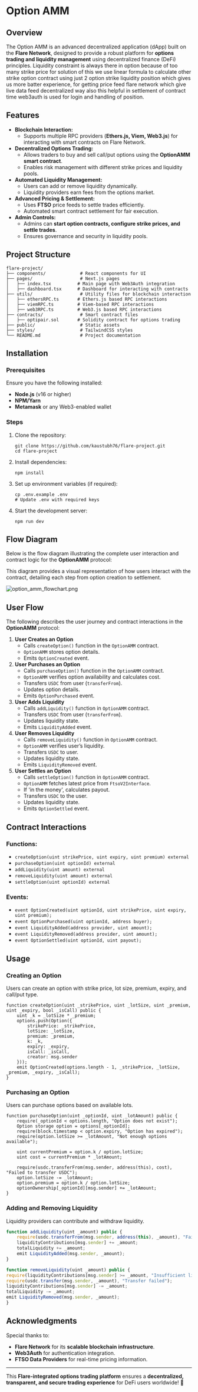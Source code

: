 # Option AMM

## Overview

The Option AMM is an advanced decentralized application (dApp) built on the **Flare Network**, designed to provide a robust platform for **options trading and liquidity management** using decentralized finance (DeFi) principles. Liquidity constraint is always there in option because of too many strike price for solution of this we use linear formula to calculate other strike option contract using just 2 option strike liquidity position which gives us more batter experience, for getting price feed flare network which give live data feed decentralized way also this helpful in settlement of contract time web3auth is used for login and handling of position.

## Features

- **Blockchain Interaction:**
    - Supports multiple RPC providers (**Ethers.js, Viem, Web3.js**) for interacting with smart contracts on Flare Network.
- **Decentralized Options Trading:**
    - Allows traders to buy and sell call/put options using the **OptionAMM smart contract**.
    - Enables risk management with different strike prices and liquidity pools.
- **Automated Liquidity Management:**
    - Users can add or remove liquidity dynamically.
    - Liquidity providers earn fees from the options market.
- **Advanced Pricing & Settlement:**
    - Uses **FTSO** price feeds to settle trades efficiently.
    - Automated smart contract settlement for fair execution.
- **Admin Controls:**
    - Admins can **start option contracts, configure strike prices, and settle trades**.
    - Ensures governance and security in liquidity pools.

## Project Structure

```
flare-project/
├── components/             # React components for UI
├── pages/                  # Next.js pages
│   ├── index.tsx          # Main page with Web3Auth integration
│   ├── dashboard.tsx      # Dashboard for interacting with contracts
├── utils/                  # Utility files for blockchain interaction
│   ├── ethersRPC.ts       # Ethers.js based RPC interactions
│   ├── viemRPC.ts         # Viem-based RPC interactions
│   ├── web3RPC.ts         # Web3.js based RPC interactions
├── contracts/              # Smart contract files
│   ├── optipair.sol       # Solidity contract for options trading
├── public/                 # Static assets
├── styles/                 # TailwindCSS styles
└── README.md               # Project documentation

```

## Installation

### Prerequisites

Ensure you have the following installed:

- **Node.js** (v16 or higher)
- **NPM/Yarn**
- **Metamask** or any Web3-enabled wallet

### Steps

1. Clone the repository:
    
    ```
    git clone https://github.com/kaustubh76/flare-project.git
    cd flare-project
    
    ```
    
2. Install dependencies:
    
    ```
    npm install
    
    ```
    
3. Set up environment variables (if required):
    
    ```
    cp .env.example .env
    # Update .env with required keys
    
    ```
    
4. Start the development server:
    
    ```
    npm run dev
    
    ```
    

## Flow Diagram

Below is the flow diagram illustrating the complete user interaction and contract logic for the **OptionAMM** protocol:

This diagram provides a visual representation of how users interact with the contract, detailing each step from option creation to settlement.

![option_amm_flowchart.png](attachment:86f43461-3d8e-4f48-a954-3147bb3710a5:option_amm_flowchart.png)

## User Flow

The following describes the user journey and contract interactions in the **OptionAMM** protocol:

1. **User Creates an Option**
    - Calls `createOption()` function in the `OptionAMM` contract.
    - `OptionAMM` stores option details.
    - Emits `OptionCreated` event.
2. **User Purchases an Option**
    - Calls `purchaseOption()` function in the `OptionAMM` contract.
    - `OptionAMM` verifies option availability and calculates cost.
    - Transfers `USDC` from user (`transferFrom`).
    - Updates option details.
    - Emits `OptionPurchased` event.
3. **User Adds Liquidity**
    - Calls `addLiquidity()` function in `OptionAMM` contract.
    - Transfers `USDC` from user (`transferFrom`).
    - Updates liquidity state.
    - Emits `LiquidityAdded` event.
4. **User Removes Liquidity**
    - Calls `removeLiquidity()` function in `OptionAMM` contract.
    - `OptionAMM` verifies user’s liquidity.
    - Transfers `USDC` to user.
    - Updates liquidity state.
    - Emits `LiquidityRemoved` event.
5. **User Settles an Option**
    - Calls `settleOption()` function in `OptionAMM` contract.
    - `OptionAMM` fetches latest price from `FtsoV2Interface`.
    - If 'in the money', calculates payout.
    - Transfers `USDC` to the user.
    - Updates liquidity state.
    - Emits `OptionSettled` event.

## Contract Interactions

### Functions:

- `createOption(uint strikePrice, uint expiry, uint premium) external`
- `purchaseOption(uint optionId) external`
- `addLiquidity(uint amount) external`
- `removeLiquidity(uint amount) external`
- `settleOption(uint optionId) external`

### Events:

- `event OptionCreated(uint optionId, uint strikePrice, uint expiry, uint premium);`
- `event OptionPurchased(uint optionId, address buyer);`
- `event LiquidityAdded(address provider, uint amount);`
- `event LiquidityRemoved(address provider, uint amount);`
- `event OptionSettled(uint optionId, uint payout);`

## 

## Usage

### Creating an Option

Users can create an option with strike price, lot size, premium, expiry, and call/put type.

```solidity
function createOption(uint _strikePrice, uint _lotSize, uint _premium, uint _expiry, bool _isCall) public {
    uint _k = _lotSize * _premium;
    options.push(Option({
        strikePrice: _strikePrice,
        lotSize: _lotSize,
        premium: _premium,
        k: _k,
        expiry: _expiry,
        isCall: _isCall,
        creator: msg.sender
    }));
    emit OptionCreated(options.length - 1, _strikePrice, _lotSize, _premium, _expiry, _isCall);
}

```

### Purchasing an Option

Users can purchase options based on available lots.

```solidity
function purchaseOption(uint _optionId, uint _lotAmount) public {
    require(_optionId < options.length, "Option does not exist");
    Option storage option = options[_optionId];
    require(block.timestamp < option.expiry, "Option has expired");
    require(option.lotSize >= _lotAmount, "Not enough options available");

    uint currentPremium = option.k / option.lotSize;
    uint cost = currentPremium * _lotAmount;

    require(usdc.transferFrom(msg.sender, address(this), cost), "Failed to transfer USDC");
    option.lotSize -= _lotAmount;
    option.premium = option.k / option.lotSize;
    optionOwnership[_optionId][msg.sender] += _lotAmount;
}

```

### Adding and Removing Liquidity

Liquidity providers can contribute and withdraw liquidity.

```jsx
function addLiquidity(uint _amount) public {
    require(usdc.transferFrom(msg.sender, address(this), _amount), "Failed to transfer USDC");
    liquidityContributions[msg.sender] += _amount;
    totalLiquidity += _amount;
    emit LiquidityAdded(msg.sender, _amount);
}
```

```jsx
function removeLiquidity(uint _amount) public {
require(liquidityContributions[msg.sender] >= _amount, "Insufficient liquidity");
require(usdc.transfer(msg.sender, _amount), "Transfer failed");
liquidityContributions[msg.sender] -= _amount;
totalLiquidity -= _amount;
emit LiquidityRemoved(msg.sender, _amount);
}
```

## Acknowledgments

Special thanks to:

- **Flare Network** for its **scalable blockchain infrastructure**.
- **Web3Auth** for authentication integration.
- **FTSO Data Providers** for real-time pricing information.

---

This **Flare-integrated options trading platform** ensures a **decentralized, transparent, and secure trading experience** for DeFi users worldwide! 🚀
